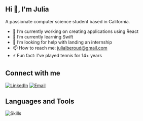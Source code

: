 ## Hi 👋, I'm Julia

A passionate computer science student based in California.

- 🔭 I’m currently working on creating applications using React
- 🌱 I’m currently learning Swift
- 🤔 I’m looking for help with landing an internship
- 📫 How to reach me: julialberoud@gmail.com
- ⚡ Fun fact: I've played tennis for 14+ years

## Connect with me
[![LinkedIn](https://img.shields.io/badge/LinkedIn-0A66C2?logo=linkedin&logoColor=white)](<[your-linkedin-url](https://www.linkedin.com/in/julia-beroud/)>)
[![Email](https://img.shields.io/badge/Email-181717?logo=gmail&logoColor=white)](mailto:<julialberoud@gmail.com>)

## Languages and Tools
<img src="https://skillicons.dev/icons?i=c++,python,javascript,react,sql&perline=9" alt="Skills" />

